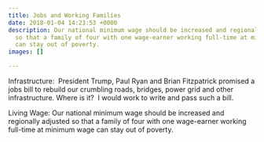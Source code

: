 ```yaml
---
title: Jobs and Working Families
date: 2018-01-04 14:23:53 +0000
description: Our national minimum wage should be increased and regionally adjusted
  so that a family of four with one wage-earner working full-time at minimum wage
  can stay out of poverty.
images: []

---
```

Infrastructure:  President Trump, Paul Ryan and Brian Fitzpatrick promised a jobs bill to rebuild our crumbling roads, bridges, power grid and other infrastructure. Where is it?  I would work to write and pass such a bill.

Living Wage: Our national minimum wage should be increased and regionally adjusted so that a family of four with one wage-earner working full-time at minimum wage can stay out of poverty.